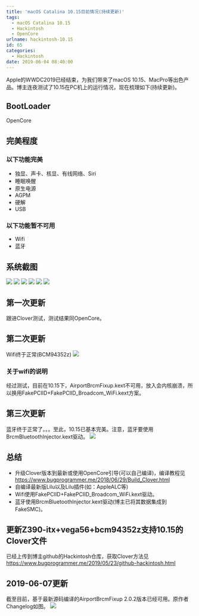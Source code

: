 ```yaml
---
title: 'macOS Catalina 10.15目前情况(持续更新)'
tags:
  - macOS Catalina 10.15
  - Hackintosh
  - OpenCore
urlname: hackintosh-10.15
id: 65
categories:
  - Hackintosh
date: 2019-06-04 08:40:00
---
```


Apple的WWDC2019已经结束，为我们带来了macOS 10.15、MacPro等出色产品。博主连夜测试了10.15在PC机上的运行情况，现在梳理如下(持续更新)。<!--more-->

## BootLoader
OpenCore
## 完美程度
### 以下功能完美
* 独显、声卡、核显、有线网络、Siri
* 睡眠唤醒
* 原生电源
* AGPM
* 硬解
* USB

### 以下功能暂不可用
* Wifi
* 蓝牙

## 系统截图
![](/images/10.15-1.png)
![](/images/10.15-2.png)
![](/images/10.15-3.png)
![](/images/10.15-4.png)
![](/images/10.15-5.png)
![](/images/10.15-6.png)

## 第一次更新
跟进Clover测试，测试结果同OpenCore。

## 第二次更新
Wifi终于正常(BCM94352z)
![](/images/10.15-7.png)

### 关于wifi的说明
经过测试，目前在10.15下，AirportBrcmFixup.kext不可用，放入会内核崩溃，所以换用FakePCIID+FakePCIID_Broadcom_WiFi.kext方案。

## 第三次更新
蓝牙终于正常了。。。至此，10.15已基本完美。注意，蓝牙要使用BrcmBluetoothInjector.kext驱动。
![](/images/10.15-8.png)

## 总结
* 升级Clover版本到最新或使用OpenCore引导(可以自己编译)，编译教程见
https://www.bugprogrammer.me/2018/06/29/Build_Clover.html
* 自编译最新版Lilu以及Lilu插件(如：AppleALC等)
* Wifi使用FakePCIID+FakePCIID_Broadcom_WiFi.kext驱动。
* 蓝牙使用BrcmBluetoothInjector.kext驱动(博主已将其数据集成到FakeSMC)。

## 更新Z390-itx+vega56+bcm94352z支持10.15的Clover文件
已经上传到博主github的Hackintosh仓库，获取Clover方法见
https://www.bugprogrammer.me/2019/05/23/github-hackintosh.html

## 2019-06-07更新
截至目前，基于最新源码编译的AirportBrcmFixup 2.0.2版本已经可用。原作者Changelog如图。
![](/images/10.15-9.png)
